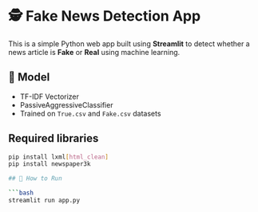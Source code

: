 # 🕵️ Fake News Detection App

This is a simple Python web app built using **Streamlit** to detect whether a news article is **Fake** or **Real** using machine learning.

## 🧠 Model
- TF-IDF Vectorizer
- PassiveAggressiveClassifier
- Trained on `True.csv` and `Fake.csv` datasets

## Required libraries
```bash
pip install lxml[html_clean]
pip install newspaper3k

## 🚀 How to Run

```bash
streamlit run app.py
